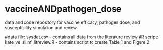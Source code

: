 # vaccineANDpathogen_dose
data and code repository for vaccine efficacy, pathogen dose, and susceptibility simulation and review


#data file: sysdat.csv - contains all data from the literature review
#R script: kate_ve_allinf_litreview.R - contains script to create Table 1 and Figure 2
